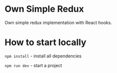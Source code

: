 # Own Simple Redux

Own simple redux implementation with React hooks.

# How to start locally

`npm install` - install all dependencies

`npm run dev` - start a project

